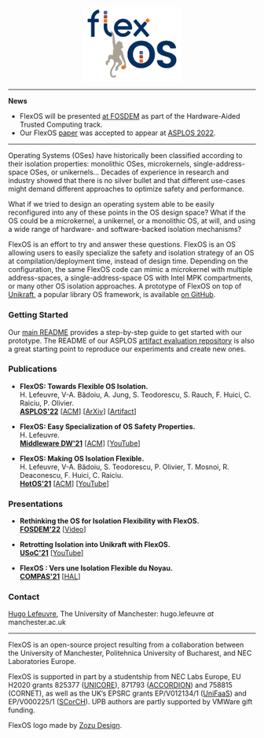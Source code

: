 <p align="center">
  <img width="200" src="https://github.com/project-flexos/project-flexos.github.io/raw/main/logo/SVG/logo-flexos-png.svg">
<link rel="shortcut icon" type="image/png" href="logo/FAVICON/flexos-favicon-8.png">
</p>

* * *
**News**
- FlexOS will be presented [at FOSDEM](https://fosdem.org/2022/schedule/event/tee_flexos/) as part of the Hardware-Aided Trusted Computing track.
- Our FlexOS [paper](https://arxiv.org/abs/2112.06566) was accepted to appear
at [ASPLOS 2022](https://asplos-conference.org/).

* * *

Operating Systems (OSes) have historically been classified according to their isolation properties: monolithic OSes, microkernels, single-address-space OSes, or unikernels... Decades of experience in research and industry showed that there is no silver bullet and that different use-cases might demand different approaches to optimize safety and performance.

What if we tried to design an operating system able to be easily reconfigured into any of these points in the OS design space? What if the OS could be a microkernel, a unikernel, or a monolithic OS, at will, and using a wide range of hardware- and software-backed isolation mechanisms?

FlexOS is an effort to try and answer these questions. FlexOS is an OS allowing users to easily specialize the safety and isolation strategy of an OS at compilation/deployment time, instead of design time. Depending on the configuration, the same FlexOS code can mimic a microkernel with multiple address-spaces, a single-address-space OS with Intel MPK compartments, or many other OS isolation approaches. A prototype of FlexOS on top of [Unikraft](https://unikraft.org/), a popular library OS framework, is available [on GitHub](https://github.com/project-flexos/unikraft).

### Getting Started

Our [main README](https://github.com/project-flexos/unikraft) provides a step-by-step guide to get started with our prototype. The README of our ASPLOS [artifact evaluation repository](https://github.com/project-flexos/asplos22-ae) is also a great starting point to reproduce our experiments and create new ones.

### Publications

* **FlexOS: Towards Flexible OS Isolation.**<br/>H. Lefeuvre, V-A. Bădoiu, A. Jung, S. Teodorescu, S. Rauch, F. Huici, C. Raiciu, P. Olivier.<br/>[**ASPLOS'22**](https://asplos-conference.org/) [[ACM](https://dl.acm.org/doi/10.1145/3503222.3507759)] [[ArXiv](https://arxiv.org/abs/2112.06566)] [[Artifact](https://github.com/project-flexos/asplos22-ae)]

* **FlexOS: Easy Specialization of OS Safety Properties.**<br/>H. Lefeuvre.<br/>[**Middleware DW'21**](https://middleware-conf.github.io/2021/call-for-doctoral-symposium/) [[ACM](https://dl.acm.org/doi/abs/10.1145/3491087.3493683)] [[YouTube](https://www.youtube.com/watch?v=jH9sNBuvp0Q)]

* **FlexOS: Making OS Isolation Flexible.**<br/>H. Lefeuvre, V-A. Bădoiu, S. Teodorescu, P. Olivier, T. Mosnoi, R. Deaconescu, F. Huici, C. Raiciu.<br/>[**HotOS'21**](https://sigops.org/s/conferences/hotos/2021/) [[ACM](https://dl.acm.org/doi/abs/10.1145/3458336.3465292)] [[YouTube](https://www.youtube.com/watch?v=0abQORrJLS4)]

### Presentations

* **Rethinking the OS for Isolation Flexibility with FlexOS.**<br/>[**FOSDEM'22**](https://fosdem.org/2022/schedule/event/tee_flexos/) [[Video](http://bofh.nikhef.nl/events/FOSDEM/2022/D.trusted-hardware/tee_flexos.webm)]

* **Retrotting Isolation into Unikraft with FlexOS.**<br/>[**USoC'21**](https://usoc21.unikraft.org/) [[YouTube](https://www.youtube.com/watch?v=XjVzZeq1Pww)]

* **FlexOS : Vers une Isolation Flexible du Noyau.**<br/>[**COMPAS'21**](https://2021.compas-conference.fr/) [[HAL](https://hal.archives-ouvertes.fr/hal-03283641/)]


### Contact

[Hugo Lefeuvre](https://owl.eu.com), The University of Manchester: hugo.lefeuvre *at* manchester.ac.uk

* * *

FlexOS is an open-source project resulting from a collaboration between the University of Manchester, Politehnica University of Bucharest, and NEC Laboratories Europe.

FlexOS is supported in part by a studentship from NEC Labs Europe, EU H2020 grants 825377 ([UNICORE](https://unicore-project.eu/)), 871793 ([ACCORDION](https://www.accordion-project.eu/)) and 758815 (CORNET), as well as the UK’s EPSRC grants EP/V012134/1 ([UniFaaS](https://gow.epsrc.ukri.org/NGBOViewGrant.aspx?GrantRef=EP/V012134/1)) and EP/V000225/1 ([SCorCH](https://scorch-project.github.io/)). UPB authors are partly supported by VMWare gift funding.

FlexOS logo made by [Zozu Design](https://zozu-design.fr/).
